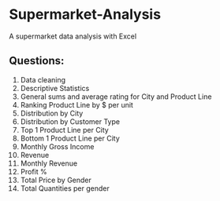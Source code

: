 # Supermarket-Analysis
A supermarket data analysis with Excel 

## Questions:
1.	Data cleaning
2.	Descriptive Statistics
3.	General sums and average rating for City and Product Line
4.	Ranking Product Line by $ per unit
5.	Distribution by City
6.	Distribution by Customer Type
7.	Top 1 Product Line per City
8.	Bottom 1 Product Line per City
9.	Monthly Gross Income
10.	Revenue
11.	Monthly Revenue
12.	Profit %
13.	Total Price by Gender
14.	Total Quantities per gender
